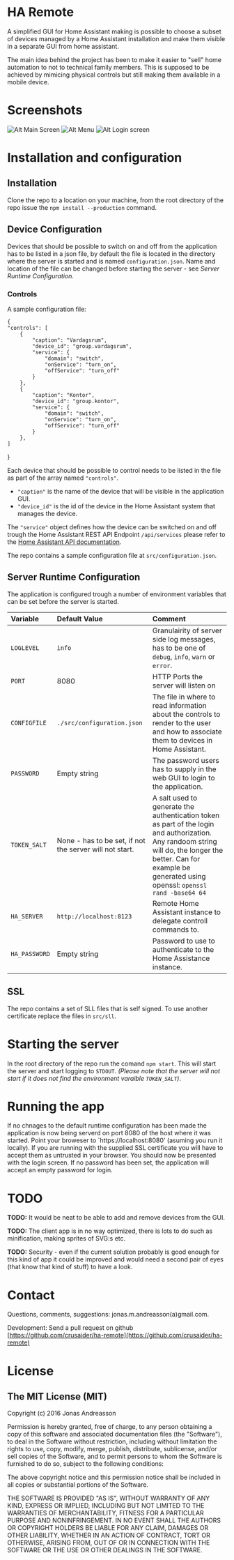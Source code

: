 # HA Remote
A simplified GUI for Home Assistant making is possible to choose a subset of devices managed by a Home Assistant installation and make them visible in a separate GUI from home assistant.

The main idea behind the project has been to make it easier to "sell" home automation to not to technical family members. This is supposed to be achieved by mimicing physical controls but still making them available in a mobile device.

# Screenshots
![Alt Main Screen](screenshots/buttons-screen.png "Main Screen")
![Alt Menu](screenshots/menu.png "Menu")
![Alt Login screen](screenshots/login-screen.png "Login Screen")
# Installation and configuration

## Installation

Clone the repo to a location on your machine, from the root directory of the repo issue the `npm install --production` command.

## Device Configuration

Devices that should be possible to switch on and off from the application has to be listed in a json file, by default the file is located in the directory where the server is started and is named `configuration.json`. Name and location of the file can be changed before starting the server - see *Server Runtime Configuration*.

### Controls

A sample configuration file: 

	{
    "controls": [
        {
            "caption": "Vardagsrum",
            "device_id": "group.vardagsrum",
            "service": {
                "domain": "switch",
                "onService": "turn_on",
                "offService": "turn_off"
            }
        },
        {
            "caption": "Kontor",
            "device_id": "group.kontor",
            "service": {
                "domain": "switch",
                "onService": "turn_on",
                "offService": "turn_off"
            }
        },
    ]
}

Each device that should be possible to control needs to be listed in the file as part of the array named `"controls"`.

* `"caption"` is the name of the device that will be visible in the application GUI.
* `"device_id"` is the id of the device in the Home Assistant system that manages the device.

The `"service"` object defines how the device can be switched on and off trough the Home Assistant REST API Endpoint `/api/services` please refer to the [Home Assistant API documentation](https://home-assistant.io/developers/rest_api/#post-apiservicesltdomainltservice).

The repo contains a sample configuration file at `src/configuration.json`.

## Server Runtime Configuration
The application is configured trough a number of environment variables that can be set before the server is started.

| Variable | Default Value | Comment |
|:---------|:--------------|:--------|
|`LOGLEVEL`|`info`|Granulairity of server side log messages, has to be one of `debug`, `info`, `warn` or `error`.|
|`PORT`| 8080|HTTP Ports the server will listen on|
|`CONFIGFILE`|`./src/configuration.json`|The file in where to read information about the controls to render to the user and how to associate them to devices in Home Assistant.|
|`PASSWORD`|Empty string|The password users has to supply in the web GUI to login to the application.|
|`TOKEN_SALT`|None - has to be set, if not the server will not start.|A salt used to generate the authentication token as part of the login and authorization. Any randoom string will do, the longer the better. Can for example be generated using openssl: `openssl rand -base64 64`|
|`HA_SERVER`|`http://localhost:8123`|Remote Home Assistant instance to delegate controll commands to.|
|`HA_PASSWORD`|Empty string|Password to use to authenticate to the Home Assistance instance.|

## SSL

The repo contains a set of SLL files that is self signed. To use another certificate replace the files in `src/sll`.

# Starting the server

In the root directory of the repo run the comand `npm start`. This will start the server and start logging to `STDOUT`. *(Please note that the server will not start if it does not find the environment varaible `TOKEN_SALT`)*.

# Running the app

If no chnages to the default runtime configuration has been made the application is now being serverd on port 8080 of the host where it was started. Point your broweser to `https://localhost:8080' (asuming you run it locally). If you are running with the supplied SSL certificate you will have to accept them as untrusted in your browser. You should now be presented with the login screen. If no password has been set, the application will accept an empty password for login.

# TODO

**TODO:** It would be neat to be able to add and remove devices from the GUI.

**TODO:** The client app is in no way optimized, there is lots to do such as minification, making sprites of SVG:s etc.

**TODO:** Security - even if the current solution probably is good enough for this kind of app it could be improved and would need a second pair of eyes (that know that kind of stuff) to have a look.


# Contact
Questions, comments, suggestions: jonas.m.andreasson(a)gmail.com.

Development: Send a pull request on github [https://github.com/crusaider/ha-remote](https://github.com/crusaider/ha-remote)

# License

## The MIT License (MIT)

Copyright (c) 2016 Jonas Andreasson

Permission is hereby granted, free of charge, to any person obtaining a copy of this software and associated documentation files (the "Software"), to deal in the Software without restriction, including without limitation the rights to use, copy, modify, merge, publish, distribute, sublicense, and/or sell copies of the Software,                  and to permit persons to whom the Software is furnished to do so, subject to the following conditions:

The above copyright notice and this permission notice shall be included in all copies or substantial portions of the Software.

THE SOFTWARE IS PROVIDED "AS IS", WITHOUT WARRANTY OF ANY KIND, EXPRESS OR IMPLIED, INCLUDING BUT NOT LIMITED TO THE WARRANTIES OF MERCHANTABILITY, FITNESS FOR A PARTICULAR PURPOSE AND NONINFRINGEMENT. IN NO EVENT SHALL THE AUTHORS OR COPYRIGHT HOLDERS BE LIABLE FOR ANY CLAIM, DAMAGES OR OTHER LIABILITY, WHETHER IN AN ACTION OF CONTRACT, TORT OR OTHERWISE, ARISING FROM, OUT OF OR IN CONNECTION WITH THE SOFTWARE OR THE USE OR OTHER DEALINGS IN THE SOFTWARE.
